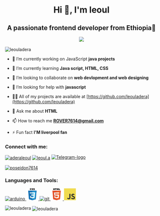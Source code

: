 <h1 align="center">Hi 👋, I'm leoul</h1>
<h2 align="center">A passionate frontend developer from Ethiopia🚀</h2>
<div id="header" align="center">
  <img src="https://media.giphy.com/media/M9gbBd9nbDrOTu1Mqx/giphy.gif" width="100"/>
</div>
<p align="left"> <img src="https://komarev.com/ghpvc/?username=leouladera&label=Profile%20views&color=0e75b6&style=flat" alt="leouladera" /> </p>

- 🔭 I’m currently working on JavaScript **java projects**

- 🌱 I’m currently learning **Java script, HTML, CSS**

- 👯 I’m looking to collaborate on **web devlopment and web designing**

- 🤝 I’m looking for help with **javascript**

- 👨‍💻 All of my projects are available at [https://github.com/leouladera](https://github.com/leouladera)

- 💬 Ask me about **HTML**

- 📫 How to reach me **ROVER7614@gmail.com**

- ⚡ Fun fact **I'M liverpool fan**


<h3 align="left">Connect with me:</h3>
<a href="https://twitter.com/aderaleoul" target="blank"><img align="center" src="https://raw.githubusercontent.com/rahuldkjain/github-profile-readme-generator/master/src/images/icons/Social/twitter.svg" alt="aderaleoul" height="30" width="40" /></a>
<a href="https://instagram.com/leoul.a" target="blank"><img align="center" src="https://raw.githubusercontent.com/rahuldkjain/github-profile-readme-generator/master/src/images/icons/Social/instagram.svg" alt="leoul.a" height="30" width="40" /></a>
<a href='https://t.me/leouladera' target='_blank'><img src='https://i.postimg.cc/XXFqRp5Y/Telegram-logo.png' alt='Telegram-logo' width='60' align-item="center"/></a>
</p>
<p align="left">
</p>
<a href="https://codepen.io/poseidon7614" target="blank"><img align="center" src="https://raw.githubusercontent.com/rahuldkjain/github-profile-readme-generator/master/src/images/icons/Social/codepen.svg" alt="poseidon7614" height="30" width="40" /></a>
<h3 align="left">Languages and Tools:</h3>
<p align="left"> <a href="https://www.arduino.cc/" target="_blank" rel="noreferrer"> <img src="https://cdn.worldvectorlogo.com/logos/arduino-1.svg" alt="arduino" width="40" height="40"/> </a> <a href="https://www.w3schools.com/css/" target="_blank" rel="noreferrer"> <img src="https://raw.githubusercontent.com/devicons/devicon/master/icons/css3/css3-original-wordmark.svg" alt="css3" width="40" height="40"/> </a> <a href="https://git-scm.com/" target="_blank" rel="noreferrer"> <img src="https://www.vectorlogo.zone/logos/git-scm/git-scm-icon.svg" alt="git" width="40" height="40"/> </a> <a href="https://www.w3.org/html/" target="_blank" rel="noreferrer"> <img src="https://raw.githubusercontent.com/devicons/devicon/master/icons/html5/html5-original-wordmark.svg" alt="html5" width="40" height="40"/> </a> <a href="https://developer.mozilla.org/en-US/docs/Web/JavaScript" target="_blank" rel="noreferrer"> <img src="https://raw.githubusercontent.com/devicons/devicon/master/icons/javascript/javascript-original.svg" alt="javascript" width="40" height="40"/> </a> </p>




<p><img align="left" src="https://github-readme-stats.vercel.app/api/top-langs?username=leouladera&show_icons=true&locale=en&layout=compact" alt="leouladera" /></p>

<p>&nbsp;<img align="center" src="https://github-readme-stats.vercel.app/api?username=leouladera&show_icons=true&locale=en" alt="leouladera" /></p>



